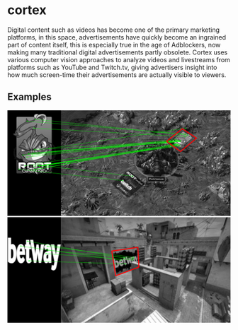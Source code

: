 # cortex
Digital content such as videos has become one of the primary marketing platforms, in this space, advertisements have quickly become an ingrained part of content
itself, this is especially true in the age of Adblockers, now making many traditional digital
advertisements partly obsolete. Cortex uses various computer vision approaches to analyze videos and livestreams from platforms such as YouTube and Twitch.tv, giving advertisers insight
into how much screen-time their advertisements are actually visible to viewers. 

## Examples
![](root_example.png?raw=true)
![](betway_example.png?raw=true)

